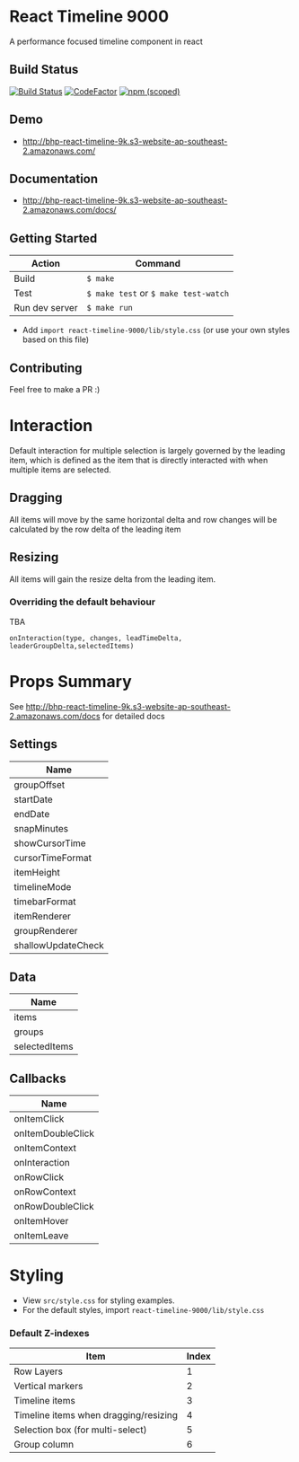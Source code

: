# React Timeline 9000
A performance focused timeline component in react
## Build Status
[![Build Status](https://travis-ci.org/BHP-DevHub/react-timeline-9000.svg?branch=master)](https://travis-ci.org/BHP-DevHub/react-timeline-9000)
[![CodeFactor](https://www.codefactor.io/repository/github/bhp-devhub/react-timeline-9000/badge)](https://www.codefactor.io/repository/github/bhp-devhub/react-timeline-9000)
[![npm (scoped)](https://img.shields.io/npm/v/react-timeline-9000.svg)](https://www.npmjs.com/package/react-timeline-9000)

## Demo
* http://bhp-react-timeline-9k.s3-website-ap-southeast-2.amazonaws.com/

## Documentation
* http://bhp-react-timeline-9k.s3-website-ap-southeast-2.amazonaws.com/docs/


## Getting Started

| Action         | Command                               |
| -------------- | ------------------------------------- |
| Build          | `$ make`                              |
| Test           | `$ make test` or  `$ make test-watch` |
| Run dev server | `$ make run`                          |

* Add `import react-timeline-9000/lib/style.css` (or use your own styles based on this file)

## Contributing
Feel free to make a PR :)

# Interaction

Default interaction for multiple selection is largely governed by the leading item, which is defined as the item that is directly interacted with when multiple items are selected.

## Dragging

All items will move by the same horizontal delta and row changes will be calculated by the row delta of the leading item

## Resizing

All items will gain the resize delta from the leading item.

 ### Overriding the default behaviour

TBA

`onInteraction(type, changes, leadTimeDelta, leaderGroupDelta,selectedItems)` 

# Props Summary

See http://bhp-react-timeline-9k.s3-website-ap-southeast-2.amazonaws.com/docs for detailed docs

## Settings
| Name               | 
| ----------------   | 
| groupOffset        |
| startDate          |
| endDate            |
| snapMinutes        |
| showCursorTime     |
| cursorTimeFormat   |
| itemHeight         |
| timelineMode       |
| timebarFormat      |
| itemRenderer       |
| groupRenderer      |
| shallowUpdateCheck |

## Data
| Name |
| ---------------- |
| items
| groups
| selectedItems

## Callbacks
| Name | 
| ---------------- | 
| onItemClick
| onItemDoubleClick
| onItemContext
| onInteraction
| onRowClick
| onRowContext
| onRowDoubleClick
| onItemHover
| onItemLeave

# Styling
* View `src/style.css` for styling examples.
* For the default styles, import `react-timeline-9000/lib/style.css`

### Default Z-indexes
| Item                                  | Index |
| ------------------------------------- | ----- |
| Row Layers                            | 1     |
| Vertical markers                      | 2     |
| Timeline items                        | 3     |
| Timeline items when dragging/resizing | 4     |
| Selection box (for multi-select)      | 5     |
| Group column                          | 6     |


